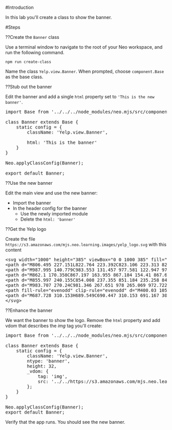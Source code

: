 #Introduction

In this lab you'll create a class to show the banner.

#Steps

??Create the `Banner` class

Use a terminal window to navigate to the root of your Neo workspace, 
and run the following command. 

    npm run create-class

Name the class `Yelp.view.Banner`. When prompted, choose `component.Base` as the 
base class.

??Stub out the banner

Edit the banner and add a single `html` property set to `'This is the new banner'`.

<pre class="runnable readonly text 260">
import Base from '../../../node_modules/neo.mjs/src/component/Base.mjs';

class Banner extends Base {
    static config = {
        className: 'Yelp.view.Banner',

        html: 'This is the banner'
    }
}

Neo.applyClassConfig(Banner);

export default Banner;</pre>

??Use the new banner

Edit the main view and use the new banner:

- Import the banner
- In the header config for the banner
    - Use the newly imported module
    - Delete the `html: 'banner'`

??Get the Yelp logo

Create the file `https://s3.amazonaws.com/mjs.neo.learning.images/yelp_logo.svg` with this content

<pre class="runnable readonly text 200">
&lt;svg width="1000" height="385" viewBox="0 0 1000 385" fill="none" xmlns="http://www.w3.org/2000/svg">
&lt;path d="M806.495 227.151L822.764 223.392C823.106 223.313 823.671 223.183 824.361 222.96C828.85 221.753 832.697 218.849 835.091 214.862C837.485 210.874 838.241 206.113 837.198 201.582C837.175 201.482 837.153 201.388 837.13 201.289C836.596 199.117 835.66 197.065 834.37 195.239C832.547 192.926 830.291 190.991 827.728 189.542C824.711 187.82 821.553 186.358 818.289 185.171L800.452 178.659C790.441 174.937 780.432 171.309 770.328 167.771C763.776 165.439 758.224 163.393 753.4 161.901C752.49 161.62 751.485 161.34 750.669 161.058C744.837 159.271 740.739 158.53 737.272 158.505C734.956 158.42 732.649 158.841 730.511 159.738C728.283 160.699 726.282 162.119 724.639 163.906C723.822 164.835 723.054 165.806 722.337 166.815C721.665 167.843 721.049 168.907 720.491 170.001C719.876 171.174 719.348 172.391 718.911 173.642C715.6 183.428 713.951 193.7 714.032 204.029C714.091 213.368 714.342 225.354 719.475 233.479C720.712 235.564 722.372 237.366 724.348 238.769C728.004 241.294 731.7 241.627 735.544 241.904C741.289 242.316 746.855 240.905 752.403 239.623L806.45 227.135L806.495 227.151Z" fill="#FF1A1A"/>
&lt;path d="M987.995 140.779C983.553 131.457 977.581 122.947 970.328 115.601C969.39 114.669 968.385 113.806 967.321 113.02C966.339 112.283 965.318 111.598 964.264 110.967C963.18 110.373 962.065 109.837 960.924 109.362C958.668 108.476 956.25 108.077 953.829 108.19C951.513 108.322 949.254 108.956 947.207 110.049C944.105 111.591 940.748 114.07 936.283 118.221C935.666 118.834 934.891 119.525 934.195 120.177C930.511 123.641 926.413 127.911 921.536 132.883C914.002 140.497 906.583 148.152 899.21 155.89L886.017 169.571C883.601 172.071 881.401 174.771 879.441 177.643C877.771 180.07 876.59 182.799 875.963 185.678C875.6 187.886 875.653 190.142 876.12 192.329C876.143 192.429 876.164 192.523 876.187 192.622C877.229 197.154 879.988 201.103 883.883 203.637C887.778 206.172 892.505 207.094 897.068 206.211C897.791 206.106 898.352 205.982 898.693 205.898L969.033 189.646C974.576 188.365 980.202 187.191 985.182 184.3C988.522 182.363 991.699 180.443 993.878 176.569C995.043 174.441 995.748 172.092 995.948 169.675C997.027 160.089 992.021 149.202 987.995 140.779Z" fill="#FF1A1A"/>
&lt;path d="M862.1 170.358C867.197 163.955 867.184 154.41 867.64 146.607C869.174 120.536 870.79 94.4619 872.07 68.3766C872.56 58.4962 873.624 48.7498 873.036 38.7944C872.552 30.5816 872.492 21.1521 867.307 14.4122C858.154 2.52688 838.636 3.50371 825.319 5.34732C821.239 5.91358 817.153 6.6749 813.099 7.64807C809.045 8.62124 805.033 9.6841 801.108 10.9412C788.329 15.127 770.365 22.8103 767.323 37.5341C765.608 45.858 769.672 54.3727 772.824 61.9691C776.645 71.1774 781.865 79.4721 786.622 88.1401C799.198 111.024 812.008 133.765 824.782 156.53C828.597 163.326 832.755 171.933 840.135 175.454C840.623 175.667 841.121 175.856 841.628 176.018C844.937 177.272 848.545 177.513 851.993 176.712C852.201 176.664 852.405 176.617 852.608 176.57C855.792 175.704 858.675 173.973 860.937 171.568C861.345 171.185 861.734 170.782 862.1 170.358Z" fill="#FF1A1A"/>
&lt;path d="M855.997 240.155C854.008 237.355 851.184 235.258 847.931 234.162C844.677 233.065 841.16 233.027 837.881 234.051C837.111 234.307 836.361 234.618 835.636 234.983C834.515 235.554 833.445 236.221 832.439 236.976C829.507 239.148 827.039 241.97 824.791 244.8C824.221 245.522 823.7 246.483 823.022 247.1L811.708 262.663C805.295 271.382 798.971 280.123 792.7 289.003C788.608 294.735 785.068 299.576 782.273 303.859C781.743 304.666 781.193 305.567 780.689 306.284C777.338 311.469 775.441 315.252 774.467 318.622C773.735 320.862 773.503 323.234 773.788 325.572C774.1 328.008 774.92 330.35 776.195 332.447C776.873 333.499 777.604 334.516 778.385 335.495C779.196 336.436 780.058 337.332 780.966 338.18C781.936 339.105 782.973 339.957 784.07 340.729C791.879 346.162 800.428 350.066 809.421 353.083C816.904 355.567 824.682 357.053 832.555 357.504C833.894 357.572 835.237 357.543 836.572 357.417C837.809 357.309 839.04 357.136 840.26 356.9C841.479 356.615 842.681 356.266 843.863 355.853C846.162 354.993 848.255 353.66 850.008 351.94C851.667 350.279 852.944 348.276 853.749 346.07C855.057 342.81 855.917 338.671 856.483 332.526C856.532 331.652 856.657 330.604 856.744 329.644C857.19 324.545 857.395 318.556 857.723 311.514C858.276 300.685 858.71 289.903 859.053 279.09C859.053 279.09 859.782 259.875 859.78 259.865C859.946 255.437 859.81 250.53 858.582 246.121C858.042 244.008 857.17 241.994 855.997 240.155V240.155Z" fill="#FF1A1A"/>
&lt;path d="M983.707 270.24C981.346 267.651 978 265.069 972.722 261.878C971.961 261.453 971.068 260.886 970.244 260.392C965.85 257.749 960.557 254.969 954.374 251.611C944.876 246.396 935.372 241.312 925.778 236.271L908.825 227.28C907.946 227.024 907.053 226.389 906.225 225.989C902.968 224.432 899.516 222.978 895.932 222.311C894.697 222.074 893.444 221.944 892.186 221.923C891.375 221.913 890.565 221.962 889.761 222.07C886.371 222.595 883.234 224.178 880.795 226.591C878.356 229.005 876.74 232.128 876.178 235.513C875.919 237.667 875.998 239.847 876.411 241.976C877.24 246.487 879.254 250.95 881.338 254.858L890.391 271.824C895.428 281.394 900.526 290.907 905.752 300.391C909.123 306.578 911.929 311.871 914.557 316.26C915.055 317.085 915.62 317.974 916.046 318.738C919.245 324.013 921.815 327.333 924.421 329.715C926.109 331.345 928.132 332.586 930.349 333.351C932.68 334.124 935.146 334.398 937.59 334.155C938.832 334.008 940.066 333.795 941.286 333.516C942.488 333.193 943.672 332.808 944.833 332.362C946.087 331.889 947.305 331.327 948.478 330.678C955.36 326.82 961.703 322.07 967.345 316.552C974.112 309.894 980.093 302.633 984.745 294.321C985.392 293.145 985.952 291.924 986.422 290.667C986.86 289.504 987.24 288.319 987.558 287.118C987.834 285.896 988.045 284.662 988.191 283.418C988.422 280.977 988.138 278.514 987.358 276.19C986.591 273.963 985.345 271.932 983.707 270.24V270.24Z" fill="#FF1A1A"/>
&lt;path fill-rule="evenodd" clip-rule="evenodd" d="M400.03 105.19C400.03 91.2089 411.42 79.7877 425.167 79.7877C438.717 79.7877 449.714 91.2089 450.303 105.387V303.682C450.303 317.663 438.913 329.084 425.167 329.084C411.027 329.084 400.03 317.663 400.03 303.682V105.19ZM376.657 227.672C376.461 231.61 375.479 238.896 370.373 244.213C364.874 249.923 357.412 251.302 353.092 251.302C335.123 251.4 317.155 251.45 299.187 251.499C281.218 251.548 263.248 251.597 245.279 251.696C246.85 256.619 249.992 264.101 257.062 270.994C261.382 275.129 265.506 277.492 267.273 278.476C269.434 279.855 276.896 283.793 286.126 283.793C295.945 283.793 304.586 280.642 313.03 276.31L313.736 275.945C319.604 272.904 325.66 269.766 332.079 268.631C338.363 267.646 345.04 268.827 349.949 273.16C355.841 278.279 358.197 285.762 356.037 293.442C353.484 302.106 346.218 309.589 338.559 314.118C334.239 316.678 329.526 318.844 324.813 320.617C318.725 322.783 312.441 324.358 306.157 325.343C299.872 326.327 293.392 326.721 286.911 326.524H286.911C283.769 326.524 280.431 326.524 277.092 326.13C273.558 325.736 270.023 324.949 266.684 324.161C261.186 322.98 256.08 321.207 250.974 318.844C246.064 316.678 241.155 313.921 236.638 310.771C232.121 307.62 227.997 303.879 224.07 299.94C220.338 296.002 216.804 291.67 213.662 286.944C203.057 270.797 198.147 250.908 199.129 231.61C199.915 212.706 206.199 193.802 217.589 178.443C218.823 176.519 220.247 174.883 221.596 173.333C222.18 172.663 222.75 172.008 223.284 171.354C237.35 154.158 256.142 148.716 263.894 146.471L264.328 146.345C286.519 140.044 304.978 144.179 312.441 146.345C316.172 147.33 337.185 153.828 353.484 171.354C354.27 172.141 356.43 174.701 359.179 178.443C369.505 192.508 373.066 205.605 374.272 210.042L374.301 210.146C375.479 214.478 376.657 220.386 376.657 227.672ZM261.382 195.181C249.992 204.436 246.85 216.251 246.064 219.992H331.686C330.901 216.448 327.562 204.436 316.172 195.181C304.586 185.925 292.41 185.335 288.679 185.335C284.948 185.335 272.772 185.925 261.382 195.181ZM586.98 142.998C564.593 142.998 544.169 153.041 529.637 169.385V168.794C529.048 155.6 518.05 144.967 504.696 144.967C490.753 144.967 479.56 156.191 479.56 170.172V359.409C479.56 373.391 490.753 384.615 504.696 384.615C518.64 384.615 529.833 373.391 529.833 359.409V352.123V300.334C544.365 316.482 564.593 326.721 587.176 326.721C632.147 326.721 668.674 285.959 668.674 235.155C668.478 184.35 631.951 142.998 586.98 142.998ZM575.983 285.566C550.453 285.566 529.637 263.314 529.637 235.549C529.637 207.586 550.257 185.335 575.983 185.335C601.512 185.335 622.328 207.586 622.328 235.549C622.132 263.314 601.512 285.566 575.983 285.566ZM161.425 248.348L153.177 266.464C149.446 274.341 145.715 282.415 142.18 290.488C141.052 292.966 139.916 295.494 138.764 298.057C123.068 332.981 104.44 374.43 63.8242 383.236C44.1861 387.568 14.5327 381.661 3.5354 363.15C-7.4619 344.443 8.83767 322.979 29.8504 327.902C33.1646 328.641 36.4235 330.266 39.7101 331.904C45.187 334.635 50.7406 337.404 56.7545 336.173C62.4495 335.188 65.9844 331.053 70.5011 325.736C76.7853 318.45 79.5346 310.771 80.7129 306.242C80.6147 306.045 80.5165 305.798 80.4183 305.552C80.3201 305.306 80.2219 305.06 80.1237 304.863C75.0117 295.326 70.5473 286.8 66.8178 279.677C64.3868 275.034 62.2681 270.987 60.4857 267.646C56.8287 260.714 54.0662 255.473 51.918 251.398C45.6449 239.497 44.609 237.532 41.8296 232.398C35.7418 220.78 29.2612 209.555 22.5843 198.331C15.3182 186.122 7.85577 172.535 13.9436 158.16C18.8531 146.542 31.4214 140.634 43.4006 144.376C56.0403 148.212 61.6377 160.239 66.8724 171.487C67.8188 173.52 68.7534 175.528 69.7156 177.458C78.16 194.196 86.4079 210.934 94.6559 227.672C95.382 229.336 96.4917 231.605 97.8402 234.362C99.0447 236.824 100.44 239.676 101.922 242.834C102.697 244.475 103.434 246.002 104.101 247.382C104.954 249.149 105.691 250.676 106.242 251.892C110.072 242.342 113.95 232.841 117.829 223.34C121.707 213.839 125.586 204.337 129.415 194.787C129.522 194.253 130.436 192.216 131.813 189.145C132.977 186.549 134.473 183.215 136.092 179.427C136.64 178.133 137.191 176.79 137.755 175.417C142.856 162.995 148.988 148.06 162.604 143.982C172.423 141.028 183.42 144.967 189.115 153.237C192.061 157.372 193.239 162.098 193.435 166.824C193.593 177.275 188.545 188.491 184.212 198.115C183.157 200.459 182.144 202.708 181.26 204.829C181.219 204.91 181.048 205.296 180.739 205.988C179.541 208.679 176.278 216.005 170.655 228.066C168.626 232.389 166.679 236.713 164.707 241.09C163.626 243.491 162.538 245.907 161.425 248.348Z" fill="black"/>
&lt;path d="M687.728 310.153H689.549C690.447 310.153 691.167 309.923 691.706 309.462C692.256 308.99 692.532 308.395 692.532 307.676C692.532 306.833 692.29 306.232 691.807 305.872C691.324 305.502 690.56 305.316 689.515 305.316H687.728V310.153ZM695.043 307.608C695.043 308.507 694.801 309.305 694.318 310.002C693.846 310.687 693.178 311.198 692.313 311.535L696.324 318.193H693.492L690.004 312.226H687.728V318.193H685.234V303.176H689.633C691.498 303.176 692.863 303.541 693.728 304.271C694.605 305.002 695.043 306.114 695.043 307.608ZM677.228 310.676C677.228 308.429 677.79 306.322 678.914 304.356C680.037 302.389 681.582 300.839 683.549 299.704C685.515 298.569 687.633 298.002 689.902 298.002C692.15 298.002 694.256 298.564 696.223 299.687C698.189 300.811 699.74 302.356 700.874 304.322C702.009 306.288 702.577 308.406 702.577 310.676C702.577 312.889 702.032 314.968 700.942 316.912C699.852 318.856 698.324 320.412 696.358 321.58C694.391 322.749 692.24 323.333 689.902 323.333C687.577 323.333 685.431 322.754 683.464 321.597C681.498 320.429 679.964 318.872 678.863 316.929C677.773 314.985 677.228 312.901 677.228 310.676ZM678.998 310.676C678.998 312.62 679.487 314.44 680.464 316.136C681.442 317.822 682.773 319.153 684.459 320.131C686.155 321.097 687.97 321.58 689.902 321.58C691.858 321.58 693.672 321.092 695.346 320.114C697.02 319.136 698.346 317.816 699.324 316.153C700.313 314.479 700.807 312.653 700.807 310.676C700.807 308.721 700.318 306.906 699.341 305.232C698.363 303.558 697.037 302.232 695.363 301.255C693.7 300.266 691.88 299.771 689.902 299.771C687.947 299.771 686.133 300.26 684.459 301.238C682.785 302.215 681.453 303.541 680.464 305.215C679.487 306.878 678.998 308.698 678.998 310.676Z" fill="black"/>
&lt;/svg>
</pre>


??Enhance the banner

We want the banner to show the logo. Remove the `html` property and add
vdom that describes the _img_ tag you'll create:

<pre class="runnable readonly text 400">
import Base from '../../../node_modules/neo.mjs/src/component/Base.mjs';

class Banner extends Base {
    static config = {
        className: 'Yelp.view.Banner',
        ntype: 'banner',
        height: 32,
        _vdom: {
            tag: 'img',
            src: '../../https://s3.amazonaws.com/mjs.neo.learning.images/yelp_logo.svg',
        };
    }
}

Neo.applyClassConfig(Banner);
export default Banner;
</pre>

Verify that the app runs. You should see the new banner.


